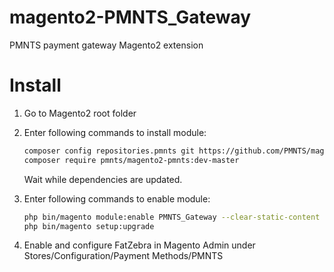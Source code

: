 magento2-PMNTS_Gateway
======================

PMNTS payment gateway Magento2 extension

Install
=======

1. Go to Magento2 root folder

2. Enter following commands to install module:

    ```bash
    composer config repositories.pmnts git https://github.com/PMNTS/magento2-pmnts.git
    composer require pmnts/magento2-pmnts:dev-master
    ```
   Wait while dependencies are updated.

3. Enter following commands to enable module:

    ```bash
    php bin/magento module:enable PMNTS_Gateway --clear-static-content
    php bin/magento setup:upgrade
    ```
4. Enable and configure FatZebra in Magento Admin under Stores/Configuration/Payment Methods/PMNTS


